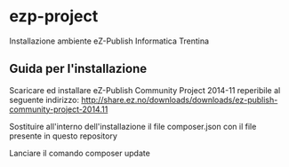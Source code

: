 # ezp-project
Installazione ambiente eZ-Publish Informatica Trentina

## Guida per l'installazione
Scaricare ed installare eZ-Publish Community Project 2014-11 reperibile al seguente indirizzo: http://share.ez.no/downloads/downloads/ez-publish-community-project-2014.11

Sostituire all'interno dell'installazione il file composer.json con il file presente in questo repository

Lanciare il comando composer update
